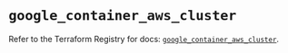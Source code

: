 # `google_container_aws_cluster`

Refer to the Terraform Registry for docs: [`google_container_aws_cluster`](https://registry.terraform.io/providers/hashicorp/google/5.29.1/docs/resources/container_aws_cluster).
